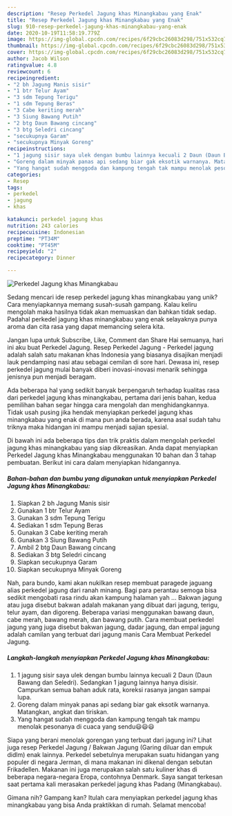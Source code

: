 ```yaml
---
description: "Resep Perkedel Jagung khas Minangkabau yang Enak"
title: "Resep Perkedel Jagung khas Minangkabau yang Enak"
slug: 910-resep-perkedel-jagung-khas-minangkabau-yang-enak
date: 2020-10-19T11:58:19.779Z
image: https://img-global.cpcdn.com/recipes/6f29cbc26083d298/751x532cq70/perkedel-jagung-khas-minangkabau-foto-resep-utama.jpg
thumbnail: https://img-global.cpcdn.com/recipes/6f29cbc26083d298/751x532cq70/perkedel-jagung-khas-minangkabau-foto-resep-utama.jpg
cover: https://img-global.cpcdn.com/recipes/6f29cbc26083d298/751x532cq70/perkedel-jagung-khas-minangkabau-foto-resep-utama.jpg
author: Jacob Wilson
ratingvalue: 4.8
reviewcount: 6
recipeingredient:
- "2 bh Jagung Manis sisir"
- "1 btr Telur Ayam"
- "3 sdm Tepung Terigu"
- "1 sdm Tepung Beras"
- "3 Cabe keriting merah"
- "3 Siung Bawang Putih"
- "2 btg Daun Bawang cincang"
- "3 btg Seledri cincang"
- "secukupnya Garam"
- "secukupnya Minyak Goreng"
recipeinstructions:
- "1 jagung sisir saya ulek dengan bumbu lainnya kecuali 2 Daun (Daun Bawang dan Seledri). Sedangkan 1 jagung lainnya hanya disisir. Campurkan semua bahan aduk rata, koreksi rasanya jangan sampai lupa."
- "Goreng dalam minyak panas api sedang biar gak eksotik warnanya. Matangkan, angkat dan tiriskan."
- "Yang hangat sudah menggoda dan kampung tengah tak mampu menolak pesonanya di cuaca yang sendu😃😃😃"
categories:
- Resep
tags:
- perkedel
- jagung
- khas

katakunci: perkedel jagung khas 
nutrition: 243 calories
recipecuisine: Indonesian
preptime: "PT34M"
cooktime: "PT45M"
recipeyield: "2"
recipecategory: Dinner

---
```



![Perkedel Jagung khas Minangkabau](https://img-global.cpcdn.com/recipes/6f29cbc26083d298/751x532cq70/perkedel-jagung-khas-minangkabau-foto-resep-utama.jpg)

Sedang mencari ide resep perkedel jagung khas minangkabau yang unik? Cara menyiapkannya memang susah-susah gampang. Kalau keliru mengolah maka hasilnya tidak akan memuaskan dan bahkan tidak sedap. Padahal perkedel jagung khas minangkabau yang enak selayaknya punya aroma dan cita rasa yang dapat memancing selera kita.

Jangan lupa untuk Subscribe, Like, Comment dan Share Hai semuanya, hari ini aku buat Perkedel Jagung. Resep Perkedel Jagung - Perkedel jagung adalah salah satu makanan khas Indonesia yang biasanya disajikan menjadi lauk pendamping nasi atau sebagai cemilan di sore hari. Dewasa ini, resep perkedel jagung mulai banyak diberi inovasi-inovasi menarik sehingga jenisnya pun menjadi beragam.

Ada beberapa hal yang sedikit banyak berpengaruh terhadap kualitas rasa dari perkedel jagung khas minangkabau, pertama dari jenis bahan, kedua pemilihan bahan segar hingga cara mengolah dan menghidangkannya. Tidak usah pusing jika hendak menyiapkan perkedel jagung khas minangkabau yang enak di mana pun anda berada, karena asal sudah tahu triknya maka hidangan ini mampu menjadi sajian spesial.


Di bawah ini ada beberapa tips dan trik praktis dalam mengolah perkedel jagung khas minangkabau yang siap dikreasikan. Anda dapat menyiapkan Perkedel Jagung khas Minangkabau menggunakan 10 bahan dan 3 tahap pembuatan. Berikut ini cara dalam menyiapkan hidangannya.

<!--inarticleads1-->

##### Bahan-bahan dan bumbu yang digunakan untuk menyiapkan Perkedel Jagung khas Minangkabau:

1. Siapkan 2 bh Jagung Manis sisir
1. Gunakan 1 btr Telur Ayam
1. Gunakan 3 sdm Tepung Terigu
1. Sediakan 1 sdm Tepung Beras
1. Gunakan 3 Cabe keriting merah
1. Gunakan 3 Siung Bawang Putih
1. Ambil 2 btg Daun Bawang cincang
1. Sediakan 3 btg Seledri cincang
1. Siapkan secukupnya Garam
1. Siapkan secukupnya Minyak Goreng


Nah, para bundo, kami akan nukilkan resep membuat paragede jaguang alias perkedel jagung dari ranah minang. Bagi para perantau semoga bisa sedikit mengobati rasa rindu akan kampung halaman yah … Bakwan jagung atau juga disebut bakwan adalah makanan yang dibuat dari jagung, terigu, telur ayam, dan digoreng. Beberapa variasi menggunakan bawang daun, cabe merah, bawang merah, dan bawang putih. Cara membuat perkedel jagung yang juga disebut bakwan jagung, dadar jagung, dan empal jagung adalah camilan yang terbuat dari jagung manis Cara Membuat Perkedel Jagung. 

<!--inarticleads2-->

##### Langkah-langkah menyiapkan Perkedel Jagung khas Minangkabau:

1. 1 jagung sisir saya ulek dengan bumbu lainnya kecuali 2 Daun (Daun Bawang dan Seledri). Sedangkan 1 jagung lainnya hanya disisir. Campurkan semua bahan aduk rata, koreksi rasanya jangan sampai lupa.
1. Goreng dalam minyak panas api sedang biar gak eksotik warnanya. Matangkan, angkat dan tiriskan.
1. Yang hangat sudah menggoda dan kampung tengah tak mampu menolak pesonanya di cuaca yang sendu😃😃😃


Siapa yang berani menolak gorengan yang terbuat dari jagung ini? Lihat juga resep Perkedel Jagung / Bakwan Jagung (Garing diluar dan empuk didlm) enak lainnya. Perkedel sebetulnya merupakan suatu hidangan yang populer di negara Jerman, di mana makanan ini dikenal dengan sebutan Frikadellen. Makanan ini juga merupakan salah satu kuliner khas di beberapa negara-negara Eropa, contohnya Denmark. Saya sangat terkesan saat pertama kali merasakan perkedel jagung khas Padang (Minangkabau). 

Gimana nih? Gampang kan? Itulah cara menyiapkan perkedel jagung khas minangkabau yang bisa Anda praktikkan di rumah. Selamat mencoba!
